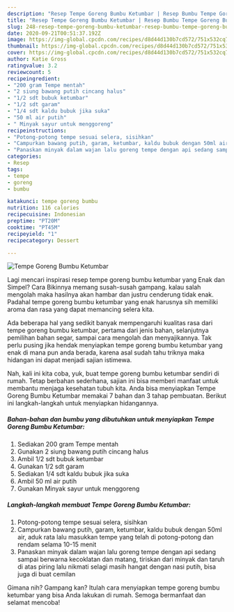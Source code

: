 ```yaml
---
description: "Resep Tempe Goreng Bumbu Ketumbar | Resep Bumbu Tempe Goreng Bumbu Ketumbar Yang Bikin Ngiler"
title: "Resep Tempe Goreng Bumbu Ketumbar | Resep Bumbu Tempe Goreng Bumbu Ketumbar Yang Bikin Ngiler"
slug: 248-resep-tempe-goreng-bumbu-ketumbar-resep-bumbu-tempe-goreng-bumbu-ketumbar-yang-bikin-ngiler
date: 2020-09-21T00:51:37.192Z
image: https://img-global.cpcdn.com/recipes/d8d44d130b7cd572/751x532cq70/tempe-goreng-bumbu-ketumbar-foto-resep-utama.jpg
thumbnail: https://img-global.cpcdn.com/recipes/d8d44d130b7cd572/751x532cq70/tempe-goreng-bumbu-ketumbar-foto-resep-utama.jpg
cover: https://img-global.cpcdn.com/recipes/d8d44d130b7cd572/751x532cq70/tempe-goreng-bumbu-ketumbar-foto-resep-utama.jpg
author: Katie Gross
ratingvalue: 3.2
reviewcount: 5
recipeingredient:
- "200 gram Tempe mentah"
- "2 siung bawang putih cincang halus"
- "1/2 sdt bubuk ketumbar"
- "1/2 sdt garam"
- "1/4 sdt kaldu bubuk jika suka"
- "50 ml air putih"
- " Minyak sayur untuk menggoreng"
recipeinstructions:
- "Potong-potong tempe sesuai selera, sisihkan"
- "Campurkan bawang putih, garam, ketumbar, kaldu bubuk dengan 50ml air, aduk rata lalu masukkan tempe yang telah di potong-potong dan rendam selama 10-15 menit"
- "Panaskan minyak dalam wajan lalu goreng tempe dengan api sedang sampai berwarna kecoklatan dan matang, tiriskan dari minyak dan taruh di atas piring lalu nikmati selagi masih hangat dengan nasi putih, bisa juga di buat cemilan"
categories:
- Resep
tags:
- tempe
- goreng
- bumbu

katakunci: tempe goreng bumbu 
nutrition: 116 calories
recipecuisine: Indonesian
preptime: "PT20M"
cooktime: "PT45M"
recipeyield: "1"
recipecategory: Dessert

---
```



![Tempe Goreng Bumbu Ketumbar](https://img-global.cpcdn.com/recipes/d8d44d130b7cd572/751x532cq70/tempe-goreng-bumbu-ketumbar-foto-resep-utama.jpg)

Lagi mencari inspirasi resep tempe goreng bumbu ketumbar yang Enak dan Simpel? Cara Bikinnya memang susah-susah gampang. kalau salah mengolah maka hasilnya akan hambar dan justru cenderung tidak enak. Padahal tempe goreng bumbu ketumbar yang enak harusnya sih memiliki aroma dan rasa yang dapat memancing selera kita.

Ada beberapa hal yang sedikit banyak mempengaruhi kualitas rasa dari tempe goreng bumbu ketumbar, pertama dari jenis bahan, selanjutnya pemilihan bahan segar, sampai cara mengolah dan menyajikannya. Tak perlu pusing jika hendak menyiapkan tempe goreng bumbu ketumbar yang enak di mana pun anda berada, karena asal sudah tahu triknya maka hidangan ini dapat menjadi sajian istimewa.




Nah, kali ini kita coba, yuk, buat tempe goreng bumbu ketumbar sendiri di rumah. Tetap berbahan sederhana, sajian ini bisa memberi manfaat untuk membantu menjaga kesehatan tubuh kita. Anda bisa menyiapkan Tempe Goreng Bumbu Ketumbar memakai 7 bahan dan 3 tahap pembuatan. Berikut ini langkah-langkah untuk menyiapkan hidangannya.

<!--inarticleads1-->

##### Bahan-bahan dan bumbu yang dibutuhkan untuk menyiapkan Tempe Goreng Bumbu Ketumbar:

1. Sediakan 200 gram Tempe mentah
1. Gunakan 2 siung bawang putih cincang halus
1. Ambil 1/2 sdt bubuk ketumbar
1. Gunakan 1/2 sdt garam
1. Sediakan 1/4 sdt kaldu bubuk jika suka
1. Ambil 50 ml air putih
1. Gunakan  Minyak sayur untuk menggoreng




<!--inarticleads2-->

##### Langkah-langkah membuat Tempe Goreng Bumbu Ketumbar:

1. Potong-potong tempe sesuai selera, sisihkan
1. Campurkan bawang putih, garam, ketumbar, kaldu bubuk dengan 50ml air, aduk rata lalu masukkan tempe yang telah di potong-potong dan rendam selama 10-15 menit
1. Panaskan minyak dalam wajan lalu goreng tempe dengan api sedang sampai berwarna kecoklatan dan matang, tiriskan dari minyak dan taruh di atas piring lalu nikmati selagi masih hangat dengan nasi putih, bisa juga di buat cemilan




Gimana nih? Gampang kan? Itulah cara menyiapkan tempe goreng bumbu ketumbar yang bisa Anda lakukan di rumah. Semoga bermanfaat dan selamat mencoba!
